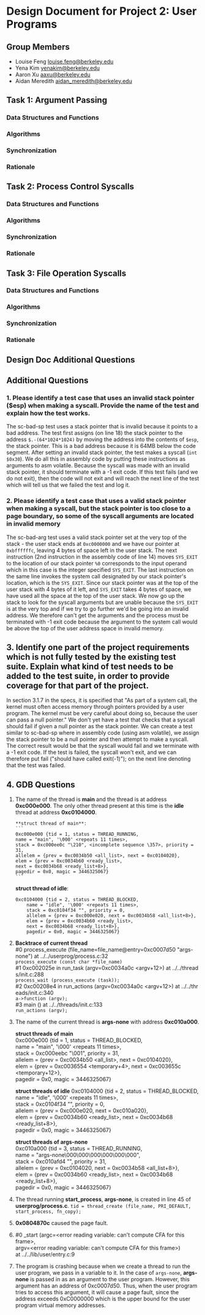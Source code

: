 Design Document for Project 2: User Programs
============================================

## Group Members


* Louise Feng <louise.feng@berkeley.edu>
* Yena Kim <yenakim@berkeley.edu>
* Aaron Xu <aaxu@berkeley.edu>
* Aidan Meredith <aidan_meredith@berkeley.edu>

## Task 1: Argument Passing
### Data Structures and Functions
### Algorithms
### Synchronization
### Rationale
## Task 2: Process Control Syscalls
### Data Structures and Functions
### Algorithms
### Synchronization
### Rationale
## Task 3: File Operation Syscalls
### Data Structures and Functions
### Algorithms
### Synchronization
### Rationale
## Design Doc Additional Questions



## Additional Questions

### 1. Please identify a test case that uses an invalid stack pointer ($esp) when making a syscall. Provide the name of the test and explain how the test works.

The sc-bad-sp test uses a stack pointer that is invalid because it points to a bad address. The test first assigns (on line 18) the stack pointer to the address `$.-(64*1024*1024)` by moving the address into the contents of `$esp`, the stack pointer. This is a bad address because it is 64MB below the code segment. After setting an invalid stack pointer, the test makes a syscall (`int  $0x30`). We do all this in assembly code by putting these instructions as arguments to asm volatile. Because the syscall was made with an invalid stack pointer, it should terminate with a -1 exit code. If this test fails (and we do not exit), then the code will not exit and will reach the next line of the test which will tell us that we failed the test and log it.

### 2. Please identify a test case that uses a valid stack pointer when making a syscall, but the stack pointer is too close to a page boundary, so some of the syscall arguments are located in invalid memory

The sc-bad-arg test uses a valid stack pointer set at the very top of the stack - the user stack ends at `0xc0000000` and we have our pointer at `0xbffffffc`, leaving 4 bytes of space left in the user stack. The next instruction (2nd instruction in the assembly code of line 14) moves `SYS_EXIT` to the location of our stack pointer `%0` corresponds to the input operand which in this case is the integer specified `SYS_EXIT`. The last instruction on the same line invokes the system call designated by our stack pointer's location, which is the `SYS_EXIT`. Since our stack pointer was at the top of the user stack with 4 bytes of it left, and `SYS_EXIT` takes 4 bytes of space, we have used all the space at the top of the user stack. We now go up the stack to look for the syscall arguments but are unable because the `SYS_EXIT` is at the very top and if we try to go further we'd be going into an invalid address. We therefore can't get the arguments and the process must be terminated with -1 exit code because the argument to the system call would be above the top of the user address space in invalid memory.


## 3. Identify one part of the project requirements which is not fully tested by the existing test suite. Explain what kind of test needs to be added to the test suite, in order to provide coverage for that part of the project.

In section 3.1.7 in the specs, it is specified that "As part of a system call, the kernel must often access memory through pointers provided by a user program. The kernel must be very careful about doing so, because the user can pass a null pointer." We don't yet have a test that checks that a syscall should fail if given a null pointer as the stack pointer. We can create a test similar to sc-bad-sp where in assembly code (using asm volatile), we assign the stack pointer to be a null pointer and then attempt to make a syscall. The correct result would be that the syscall would fail and we terminate with a -1 exit code. If the test is failed, the syscall won't exit, and we can therefore put fail ("should have called exit(-1)"); on the next line denoting that the test was failed.


## 4. GDB Questions

1. The name of the thread is **main** and the thread is at address
   **0xc000e000**. The only other thread present at this time is the **idle**
   thread at address **0xc0104000**.
   
       **struct thread of main**:  
       ```
       0xc000e000 {tid = 1, status = THREAD_RUNNING,  
       name = "main", '\000' <repeats 11 times>,  
       stack = 0xc000ee0c "\210", <incomplete sequence \357>, priority = 31,  
       allelem = {prev = 0xc0034b50 <all_list>, next = 0xc0104020},  
       elem = {prev = 0xc0034b60 <ready_list>,  
       next = 0xc0034b68 <ready_list+8>},  
       pagedir = 0x0, magic = 3446325067}
       ```

   	**struct thread of idle**:  
	```
	0xc0104000 {tid = 2, status = THREAD_BLOCKED,  
        name = "idle", '\000' <repeats 11 times>,  
        stack = 0xc0104f34 "", priority = 0,  
        allelem = {prev = 0xc000e020, next = 0xc0034b58 <all_list+8>},  
        elem = {prev = 0xc0034b60 <ready_list>,  
        next = 0xc0034b68 <ready_list+8>},  
        pagedir = 0x0, magic = 3446325067}
   	```

2. **Backtrace of current thread**  
	\#0  process_execute (file_name=file_name@entry=0xc0007d50 "args-none")
	at ../../userprog/process.c:32  
	`process_execute (const char *file_name)`  
	\#1  0xc002025e in run_task (argv=0xc0034a0c <argv+12>) at ../../thread
	s/init.c:288  
	`process_wait (process_execute (task));`  
	\#2  0xc00208e4 in run_actions (argv=0xc0034a0c <argv+12>) at ../../thr
	eads/init.c:340  
	`a->function (argv);`  
	\#3  main () at ../../threads/init.c:133  
	`run_actions (argv);`  

3. The name of the current thread is **args-none** with address **0xc010a000**.

	**struct threads of main**  
	0xc000e000 {tid = 1, status = THREAD_BLOCKED,  
	name = "main", '\000' <repeats 11 times>,  
	stack = 0xc000eebc "\001", priority = 31,  
	allelem = {prev = 0xc0034b50 <all_list>, next = 0xc0104020},  
	elem = {prev = 0xc0036554 <temporary+4>, next = 0xc003655c <temporary+12>},  
	pagedir = 0x0, magic = 3446325067}

	**struct threads of idle**
	0xc0104000 {tid = 2, status = THREAD_BLOCKED,  
	name = "idle", '\000' <repeats 11 times>,  
	stack = 0xc0104f34 "", priority = 0,  
	allelem = {prev = 0xc000e020, next = 0xc010a020},  
	elem = {prev = 0xc0034b60 <ready_list>, next = 0xc0034b68 <ready_list+8>},  
	pagedir = 0x0, magic = 3446325067}

	**struct threads of args-none**  
	0xc010a000 {tid = 3, status = THREAD_RUNNING,  
	name = "args-none\000\000\000\000\000\000",  
	stack = 0xc010afd4 "", priority = 31,  
	allelem = {prev = 0xc0104020, next = 0xc0034b58 <all_list+8>},  
	elem = {prev = 0xc0034b60 <ready_list>, next = 0xc0034b68 <ready_list+8>},  
	pagedir = 0x0, magic = 3446325067}

4. The thread running **start_process**, **args-none**, is created in line 45
   of **userprog/process.c**.
   `tid = thread_create (file_name, PRI_DEFAULT, start_process, fn_copy);`

5. **0x0804870c** caused the page fault.

6. \#0  \_start (argc=<error reading variable: can't compute CFA for this frame>,  
	           argv=<error reading variable: can't compute CFA for this frame>)  
	   at ../../lib/user/entry.c:9

7. The program is crashing because when we create a thread to run the user
   program, we pass in a variable to it. In the case of `args-none`,
   **args-none** is passed in as an argument to the user program. However,
   this argument has an address of 0xc0007d50. Thus, when the user program
   tries to access this argument, it will cause a page fault, since the address
   exceeds 0xC0000000 which is the upper bound for the user program virtual
   memory addresses.
